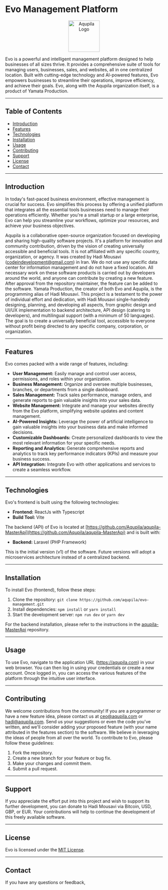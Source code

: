 # Evo Management Platform

<div align="center">
  <img src="https://avatars.githubusercontent.com/u/187806108?s=400&u=a548b67be13afefd8c4841f7586bc7e0ec95d903&v=4" alt="Aqupila Logo" width="100" />
</div>

Evo is a powerful and intelligent management platform designed to help businesses of all sizes thrive. It provides a comprehensive suite of tools for managing users, businesses, sales, and websites, all in one centralized location. Built with cutting-edge technology and AI-powered features, Evo empowers businesses to streamline their operations, improve efficiency, and achieve their goals.  Evo, along with the Aqupila organization itself, is a product of Yamata Production.

---

## Table of Contents

- [Introduction](#introduction)
- [Features](#features)
- [Technologies](#technologies)
- [Installation](#installation)
- [Usage](#usage)
- [Contributing](#contributing)
- [Support](#support)
- [License](#license)
- [Contact](#contact)

---

## Introduction

In today's fast-paced business environment, effective management is crucial for success. Evo simplifies this process by offering a unified platform that integrates all the essential tools businesses need to manage their operations efficiently. Whether you're a small startup or a large enterprise, Evo can help you streamline your workflows, optimize your resources, and achieve your business objectives.

Aqupila is a collaborative open-source organization focused on developing and sharing high-quality software projects.  It's a platform for innovation and community contribution, driven by the vision of creating universally accessible and beneficial tools.  It is not affiliated with any specific country, organization, or agency.  It was created by Hadi Mousavi (codeindevelopment@gmail.com) in Iran. We do not use any specific data center for information management and do not have a fixed location.  All necessary work on these software products is carried out by developers around the world, and anyone can contribute by creating a new feature. After approval from the repository maintainer, the feature can be added to the software.  Yamata Production, the creator of both Evo and Aqupila, is the programming alias of Hadi Mousavi.  This project is a testament to the power of individual effort and dedication, with Hadi Mousavi single-handedly designing, planning, and developing all aspects, from graphic design and UI/UX implementation to backend architecture, API design (catering to developers), and multilingual support (with a minimum of 50 languages).  The goal is to create a universally beneficial tool, accessible to everyone without profit being directed to any specific company, corporation, or organization.

---

## Features

Evo comes packed with a wide range of features, including:

- **User Management:** Easily manage and control user access, permissions, and roles within your organization.
- **Business Management:** Organize and oversee multiple businesses, branches, or departments from a single dashboard.
- **Sales Management:** Track sales performance, manage orders, and generate reports to gain valuable insights into your sales data.
- **Website Management:** Integrate and manage your websites directly from the Evo platform, simplifying website updates and content management.
- **AI-Powered Insights:** Leverage the power of artificial intelligence to gain valuable insights into your business data and make informed decisions.
- **Customizable Dashboards:** Create personalized dashboards to view the most relevant information for your specific needs.
- **Reporting and Analytics:** Generate comprehensive reports and analytics to track key performance indicators (KPIs) and measure your business success.
- **API Integration:** Integrate Evo with other applications and services to create a seamless workflow.

---

## Technologies

Evo's frontend is built using the following technologies:

- **Frontend:** ReactJs with Typescript
- **Build Tool:** Vite

The backend (API) of Evo is located at [https://github.com/Aqupila/aqupila-MasterApi](https://github.com/Aqupila/aqupila-MasterApi) and is built with:

- **Backend:** Laravel (PHP Framework)

This is the initial version (v1) of the software. Future versions will adopt a microservices architecture instead of a centralized backend.

---

## Installation

To install Evo (frontend), follow these steps:

1. Clone the repository: `git clone https://github.com/aqupila/evo-management.git`
2. Install dependencies: `npm install` or `yarn install`
3. Start the development server: `npm run dev` or `yarn dev`

For the backend installation, please refer to the instructions in the [aqupila-MasterApi](https://github.com/Aqupila/aqupila-MasterApi) repository.

---

## Usage

To use Evo, navigate to the application URL (https://aqupila.com) in your web browser. You can then log in using your credentials or create a new account. Once logged in, you can access the various features of the platform through the intuitive user interface.

---

## Contributing

We welcome contributions from the community!  If you are a programmer or have a new feature idea, please contact us at [ceo@aqupila.com](mailto:ceo@aqupila.com) or [hadi@aqupila.com](mailto:hadi@aqupila.com). Send us your suggestions or even the code you've written, and we'll consider adding your proposed feature (with your name attributed in the features section) to the software. We believe in leveraging the ideas of people from all over the world.  To contribute to Evo, please follow these guidelines:

1. Fork the repository.
2. Create a new branch for your feature or bug fix.
3. Make your changes and commit them.
4. Submit a pull request.

---

## Support

If you appreciate the effort put into this project and wish to support its further development, you can donate to Hadi Mousavi via Bitcoin, USD, GBP, or EUR. Your contributions will help to continue the development of this freely available software.

---

## License

Evo is licensed under the [MIT License](LICENSE).

---

## Contact

If you have any questions or feedback,